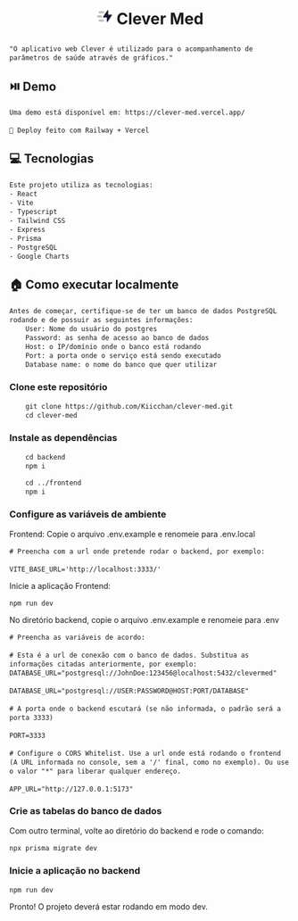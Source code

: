 # <p align="center"> <img width="30" src="./frontend/public/clever.svg"> Clever Med
    "O aplicativo web Clever é utilizado para o acompanhamento de parâmetros de saúde através de gráficos."



## ⏯️ Demo
    Uma demo está disponível em: https://clever-med.vercel.app/

    🚀 Deploy feito com Railway + Vercel

## 💻 Tecnologias
    Este projeto utiliza as tecnologias:
    - React
    - Vite
    - Typescript
    - Tailwind CSS
    - Express
    - Prisma
    - PostgreSQL
    - Google Charts

## 🏠 Como executar localmente
    Antes de começar, certifique-se de ter um banco de dados PostgreSQL rodando e de possuir as seguintes informações:
        User: Nome do usuário do postgres
        Password: as senha de acesso ao banco de dados
        Host: o IP/domínio onde o banco está rodando
        Port: a porta onde o serviço está sendo executado
        Database name: o nome do banco que quer utilizar

### Clone este repositório
```shell
    git clone https://github.com/Kiicchan/clever-med.git
    cd clever-med
```
### Instale as dependências
```shell
    cd backend
    npm i
```
```shell
    cd ../frontend
    npm i
```
### Configure as variáveis de ambiente
Frontend: Copie o arquivo .env.example e renomeie para .env.local
```
# Preencha com a url onde pretende rodar o backend, por exemplo:

VITE_BASE_URL='http://localhost:3333/'
```
Inicie a aplicação Frontend:
```
npm run dev
```

No diretório backend, copie o arquivo .env.example e renomeie para .env
```
# Preencha as variáveis de acordo:

# Esta é a url de conexão com o banco de dados. Substitua as informações citadas anteriormente, por exemplo: DATABASE_URL="postgresql://JohnDoe:123456@localhost:5432/clevermed"

DATABASE_URL="postgresql://USER:PASSWORD@HOST:PORT/DATABASE"

# A porta onde o backend escutará (se não informada, o padrão será a porta 3333)

PORT=3333

# Configure o CORS Whitelist. Use a url onde está rodando o frontend (A URL informada no console, sem a '/' final, como no exemplo). Ou use o valor "*" para liberar qualquer endereço.

APP_URL="http://127.0.0.1:5173"
```

### Crie as tabelas do banco de dados
Com outro terminal, volte ao diretório do backend e rode o comando:
```shell
npx prisma migrate dev
```

### Inicie a aplicação no backend
```shell
npm run dev
```

Pronto! O projeto deverá estar rodando em modo dev.